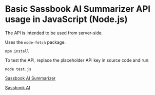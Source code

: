 # Basic Sassbook AI Summarizer API usage in JavaScript (Node.js)

The API is intended to be used from server-side.

Uses the `node-fetch` package.

```
npm install
```

To test the API, replace the placeholder API key in source code and run:

```
node test.js
```

[Sassbook AI Summarizer](https://sassbook.com/ai-summarizer "AI summary generator supporting both extractive and abstractive summarization")

[Sassbook AI](https://sassbook.com "Sassbook AI Summarizer and AI Writer - State-of-the-art Content Automation with AI")
